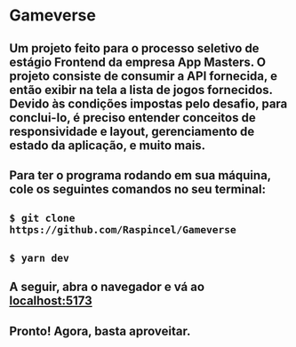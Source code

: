 # Gameverse

## Um projeto feito para o processo seletivo de estágio Frontend da empresa App Masters. O projeto consiste de consumir a API fornecida, e então exibir na tela a lista de jogos fornecidos. Devido às condições impostas pelo desafio, para conclui-lo, é preciso entender conceitos de responsividade e layout, gerenciamento de estado da aplicação, e muito mais.

## Para ter o programa rodando em sua máquina, cole os seguintes comandos no seu terminal:
## `$ git clone https://github.com/Raspincel/Gameverse`
## `$ yarn dev`

## A seguir, abra o navegador e vá ao [localhost:5173](http://localhost:5173)

## Pronto! Agora, basta aproveitar.
